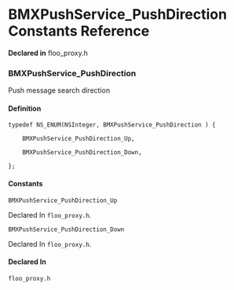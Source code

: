 # BMXPushService_PushDirection Constants Reference

  **Declared in** floo_proxy.h  

### BMXPushService_PushDirection

Push message search direction

#### Definition
    typedef NS_ENUM(NSInteger, BMXPushService_PushDirection ) {   
        
        BMXPushService_PushDirection_Up,
        
        BMXPushService_PushDirection_Down,
        
    };

#### Constants

<a name="" title="BMXPushService_PushDirection_Up"></a><code>BMXPushService_PushDirection_Up</code>

   Declared In `floo_proxy.h`.

<a name="" title="BMXPushService_PushDirection_Down"></a><code>BMXPushService_PushDirection_Down</code>

   Declared In `floo_proxy.h`.

#### Declared In
`floo_proxy.h`

